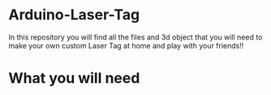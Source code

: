 # Arduino-Laser-Tag
In this repository you will find all the files and 3d object that you will need to make your own custom Laser Tag at home and play with your friends!!

# What you will need

